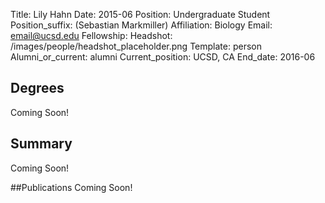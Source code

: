 Title: Lily Hahn
Date: 2015-06
Position: Undergraduate Student
Position_suffix: (Sebastian Markmiller)
Affiliation: Biology
Email: email@ucsd.edu
Fellowship:
Headshot: /images/people/headshot_placeholder.png
Template: person
Alumni_or_current: alumni
Current_position: UCSD, CA
End_date: 2016-06
<!-- Status: draft -->

## Degrees
Coming Soon!

## Summary
Coming Soon!

##Publications
Coming Soon!